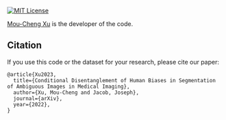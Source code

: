 [![MIT License](https://img.shields.io/badge/license-MIT-blue.svg)](LICENSE.md)

[Mou-Cheng Xu](https://moucheng2017.github.io/) is the developer of the code.

## Citation
If you use this code or the dataset for your research, please cite our paper:
```
@article{Xu2023,
  title={Conditional Disentanglement of Human Biases in Segmentation of Ambiguous Images in Medical Imaging},
  author={Xu, Mou-Cheng and Jacob, Joseph},
  journal={arXiv},
  year={2022},
}
```

